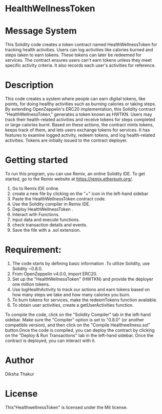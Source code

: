 # HealthWellnessToken
# Message System
This Solidity code creates a token contract named HealthWellnessToken for tracking health activities. Users can log activities like calories burned and steps taken to earn tokens. These tokens can later be redeemed for services. The contract ensures users can't earn tokens unless they meet specific activity criteria. It also records each user's activities for reference.

# Description
This code creates a system where people can earn digital tokens, like points, for doing healthy activities such as burning calories or taking steps. By extending OpenZeppelin's ERC20 implementation, this Solidity contract "HealthWellnessToken," generates a token known as HWTKN. Users may track their health-related activities and receive tokens for steps completed or large calories burnt. Based on these actions, the contract mints tokens, keeps track of them, and lets users exchange tokens for services. It has features to examine logged activity, redeem tokens, and log health-related activities. Tokens are initially issued to the contract deployer.

# Getting started
To run this program, you can use Remix, an online Solidity IDE. To get started, go to the Remix website at https://remix.ethereum.org/.

1) Go to Remix IDE online.
2) create a new file by clicking on the "+" icon in the left-hand sidebar
3) Paste the HealthWellnessToken contract code.
4) Use the Solidity compiler in Remix IDE.
5) Deploy HealthWellnessToken .
6) Interact with Functions.
7) Input data and execute functions.
8) check transaction details and events.
9) Save the file with a .sol extension.

 # Requirement:
 1) The code starts by defining basic information .To utilize Solidity, use Solidity ~0.8.0.
 2) From OpenZeppelin v4.0.0, import ERC20.
 3) Set up the "HealthWellnessToken" (HWTKN) and provide the deployer one million tokens.
 4) Use logHealthActivity to track our actions and earn tokens based on how many steps we  take and how many calories you burn.
 5) To burn tokens for services, make the redeemTokens function available.
 6) To obtain user activities, create a getUserActivities function.

To compile the code, click on the "Solidity Compiler" tab in the left-hand sidebar. Make sure the "Compiler" option is set to "0.8.0" (or another compatible version), and then click on the "Compile Healthwellness.sol" button.Once the code is compiled, you can deploy the contract by clicking on the "Deploy & Run Transactions" tab in the left-hand sidebar. Once the contract is deployed, you can interact with it. 


# Author
Diksha Thakur

# License 
This"HealthwellnessToken" is licensed under the Mit license.








